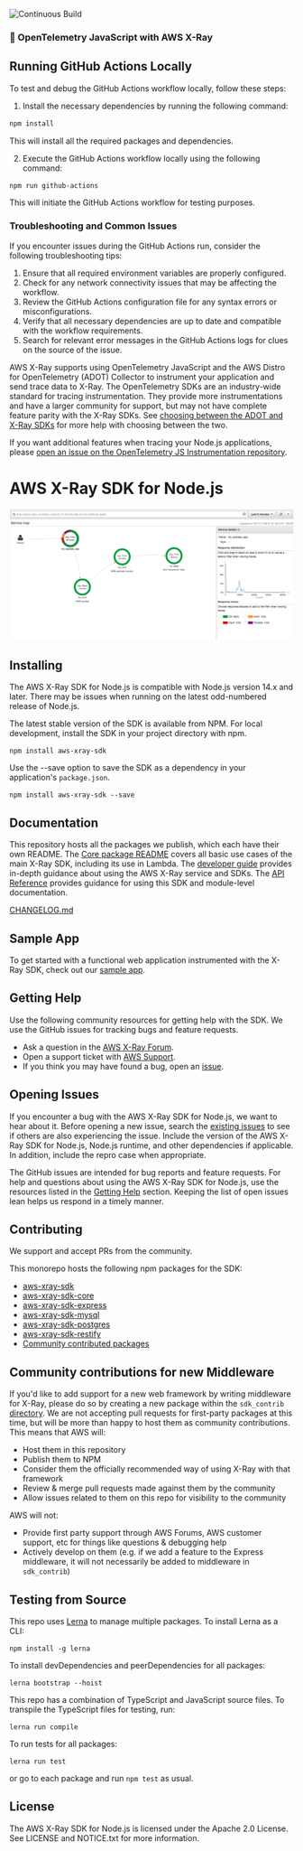 ![Continuous Build](https://github.com/aws/aws-xray-sdk-node/workflows/Node.js%20SDK%20Continuous%20Build/badge.svg)

### :mega: OpenTelemetry JavaScript with AWS X-Ray

## Running GitHub Actions Locally

To test and debug the GitHub Actions workflow locally, follow these steps:

1. Install the necessary dependencies by running the following command:
```bash
npm install
```
   This will install all the required packages and dependencies.

2. Execute the GitHub Actions workflow locally using the following command:
```bash
npm run github-actions
```
   This will initiate the GitHub Actions workflow for testing purposes.

### Troubleshooting and Common Issues

If you encounter issues during the GitHub Actions run, consider the following troubleshooting tips:

1. Ensure that all required environment variables are properly configured.
2. Check for any network connectivity issues that may be affecting the workflow.
3. Review the GitHub Actions configuration file for any syntax errors or misconfigurations.
4. Verify that all necessary dependencies are up to date and compatible with the workflow requirements.
5. Search for relevant error messages in the GitHub Actions logs for clues on the source of the issue.

AWS X-Ray supports using OpenTelemetry JavaScript and the AWS Distro for OpenTelemetry (ADOT) Collector to instrument your application and send trace data to X-Ray. The OpenTelemetry SDKs are an industry-wide standard for tracing instrumentation. They provide more instrumentations and have a larger community for support, but may not have complete feature parity with the X-Ray SDKs. See [choosing between the ADOT and X-Ray SDKs](https://docs.aws.amazon.com/xray/latest/devguide/xray-instrumenting-your-app.html#xray-instrumenting-choosing) for more help with choosing between the two.

If you want additional features when tracing your Node.js applications, please [open an issue on the OpenTelemetry JS Instrumentation repository](https://github.com/open-telemetry/opentelemetry-js-contrib/issues/new?labels=enhancement&template=feature_request.md&title=X-Ray%20Compatible%20Feature%20Request).

# AWS X-Ray SDK for Node.js

![Screenshot of the AWS X-Ray console](/images/example_servicemap.png?raw=true)

## Installing

The AWS X-Ray SDK for Node.js is compatible with Node.js version 14.x and later.
There may be issues when running on the latest odd-numbered release of Node.js.

The latest stable version of the SDK is available from NPM. For local development, install the SDK in your project directory with npm.

```
npm install aws-xray-sdk
```

Use the --save option to save the SDK as a dependency in your application's `package.json`.

```
npm install aws-xray-sdk --save
```

## Documentation

This repository hosts all the packages we publish, which each have their own README. The [Core package README](https://github.com/aws/aws-xray-sdk-node/tree/master/packages/core) covers all basic use cases of the main X-Ray SDK, including its use in Lambda.
The [developer guide](https://docs.aws.amazon.com/xray/latest/devguide) provides in-depth
guidance about using the AWS X-Ray service and SDKs.
The [API Reference](http://docs.aws.amazon.com/xray-sdk-for-nodejs/latest/reference/)
provides guidance for using this SDK and module-level documentation.

[CHANGELOG.md](https://github.com/aws/aws-xray-sdk-node/blob/master/packages/full_sdk/CHANGELOG.md)

## Sample App

To get started with a functional web application instrumented with the X-Ray SDK, check out our [sample app](https://github.com/aws-samples/aws-xray-sdk-node-sample).

## Getting Help

Use the following community resources for getting help with the SDK. We use the GitHub
issues for tracking bugs and feature requests.

* Ask a question in the [AWS X-Ray Forum](https://forums.aws.amazon.com/forum.jspa?forumID=241&start=0).
* Open a support ticket with [AWS Support](http://docs.aws.amazon.com/awssupport/latest/user/getting-started.html).
* If you think you may have found a bug, open an [issue](https://github.com/aws/aws-xray-sdk-node/issues/new).

## Opening Issues

If you encounter a bug with the AWS X-Ray SDK for Node.js, we want to hear about
it. Before opening a new issue, search the [existing issues](https://github.com/aws/aws-xray-sdk-node/issues)
to see if others are also experiencing the issue. Include the version of the AWS X-Ray
SDK for Node.js, Node.js runtime, and other dependencies if applicable. In addition, 
include the repro case when appropriate.

The GitHub issues are intended for bug reports and feature requests. For help and
questions about using the AWS X-Ray SDK for Node.js, use the resources listed
in the [Getting Help](https://github.com/aws/aws-xray-sdk-node#getting-help) section. Keeping the list of open issues lean helps us respond in a timely manner.

## Contributing

We support and accept PRs from the community.

This monorepo hosts the following npm packages for the SDK:
- [aws-xray-sdk](https://www.npmjs.com/package/aws-xray-sdk)
- [aws-xray-sdk-core](https://www.npmjs.com/package/aws-xray-sdk-core)
- [aws-xray-sdk-express](https://www.npmjs.com/package/aws-xray-sdk-express)
- [aws-xray-sdk-mysql](https://www.npmjs.com/package/aws-xray-sdk-mysql)
- [aws-xray-sdk-postgres](https://www.npmjs.com/package/aws-xray-sdk-postgres)
- [aws-xray-sdk-restify](https://www.npmjs.com/package/aws-xray-sdk-restify)
- [Community contributed packages](https://github.com/aws/aws-xray-sdk-node/tree/master/sdk_contrib)

## Community contributions for new Middleware
If you'd like to add support for a new web framework by writing middleware for X-Ray, 
please do so by creating a new package within the `sdk_contrib` 
[directory](https://github.com/aws/aws-xray-sdk-node/tree/master/sdk_contrib).
We are not accepting pull requests for first-party packages at this time, 
but will be more than happy to host them as community contributions. This means that AWS will:

- Host them in this repository
- Publish them to NPM
- Consider them the officially recommended way of using X-Ray with that framework
- Review & merge pull requests made against them by the community
- Allow issues related to them on this repo for visibility to the community

AWS will not:

- Provide first party support through AWS Forums, AWS customer support, etc for things like questions & debugging help
- Actively develop on them (e.g. if we add a feature to the Express middleware, it will not necessarily be added to middleware in `sdk_contrib`)

## Testing from Source

This repo uses [Lerna](https://lerna.js.org) to manage multiple packages. To install Lerna as a CLI:
```
npm install -g lerna
```
To install devDependencies and peerDependencies for all packages:
```
lerna bootstrap --hoist
```
This repo has a combination of TypeScript and JavaScript source files. To transpile the TypeScript files for testing, run:
```
lerna run compile
```
To run tests for all packages:
```
lerna run test
```
or go to each package and run `npm test` as usual.

## License

The AWS X-Ray SDK for Node.js is licensed under the Apache 2.0 License. See LICENSE and NOTICE.txt for more information.
